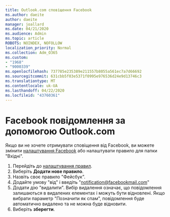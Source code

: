 ```yaml
---
title: Outlook.com сповіщення Facebook
ms.author: daeite
author: daeite
manager: joallard
ms.date: 04/21/2020
ms.audience: Admin
ms.topic: article
ROBOTS: NOINDEX, NOFOLLOW
localization_priority: Normal
ms.collection: Adm_O365
ms.custom:
- "1968"
- "9000339"
ms.openlocfilehash: 737785e235389e211557b8055a561ec7a7d66692
ms.sourcegitcommit: 631cbb5f03e5371f0995e976536d24e9d13746c3
ms.translationtype: MT
ms.contentlocale: uk-UA
ms.lasthandoff: 04/22/2020
ms.locfileid: "43760361"
---
```

# <a name="facebook-notifications-using-outlookcom"></a>Facebook повідомлення за допомогою Outlook.com

Якщо ви не хочете отримувати сповіщення від Facebook, ви можете змінити [налаштування Facebook](https://aka.ms/facebook-notifications-settings) або налаштувати правило для папки "Вхідні".

1. Перейдіть до [налаштування правил](https://outlook.live.com/mail/options/mail/rules/inboxRules).
1. Виберіть **Додати нове правило**.
1. Назвіть своє правило "Фейсбук".
1. Додайте умову "від" і введіть "notification@facebookmail.com"
1. Додати дію "видалити". Вибір видалення означає, що повідомлення залишаються в видалених елементах і можуть бути відновлені. Якщо вибрати параметр "Позначити як спам", повідомлення буде автоматично видалено та не можна буде відновити.
1. Виберіть **зберегти**.